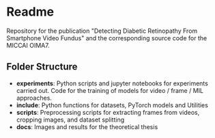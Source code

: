 # Readme

Repository for the publication "Detecting Diabetic Retinopathy From Smartphone Video Fundus" and the corresponding source code for the MICCAI OIMA7.

## Folder Structure
* **experiments**: Python scripts and jupyter notebooks for experiments carried out. Code for the training of models for video / frame / MIL approaches.
* **include**: Python functions for datasets, PyTorch models and Utilities
* **scripts**: Preprocessing scripts for extracting frames from videos, cropping images, and dataset splitting
* **docs**: Images and results for the theoretical thesis
